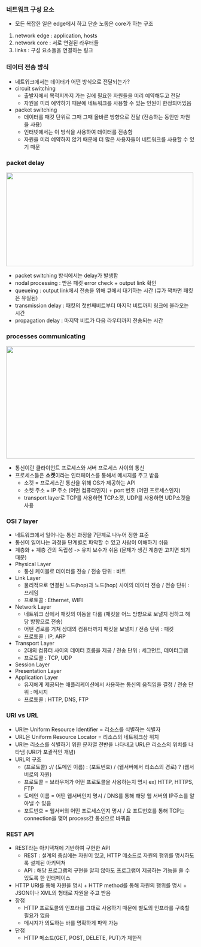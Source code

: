 ### 네트워크 구성 요소
- 모든 복잡한 일은 edge에서 하고 단순 노동은 core가 하는 구조
1. network edge : application, hosts
2. network core : 서로 연결된 라우터들
3. links : 구성 요소들을 연결하는 링크

### 데이터 전송 방식
- 네트워크에서는 데이터가 어떤 방식으로 전달되는가?
- circuit switching
  - 출발지에서 목적지까지 가는 길에 필요한 자원들을 미리 예약해두고 전달
  - 자원을 미리 예약하기 때문에 네트워크를 사용할 수 있는 인원이 한정되어있음
- packet switching
  - 데이터를 패킷 단위로 그때 그때 올바른 방향으로 전달 (전송하는 동안만 자원을 사용)
  - 인터넷에서는 이 방식을 사용하여 데이터를 전송함
  - 자원을 미리 예약하지 않기 때문에 더 많은 사용자들이 네트워크를 사용할 수 있기 때문

### packet delay
<img src="https://user-images.githubusercontent.com/49056225/114342653-2b138a80-9b97-11eb-8152-5a4f0c7cc04c.png" width="500" height="250"><br>
- packet switching 방식에서는 delay가 발생함
- nodal processing : 받은 패킷 error check + output link 확인
- queueing : output link에서 전송을 위해 큐에서 대기하는 시간 (큐가 꽉차면 패킷은 유실됨)
- transmission delay : 패킷의 첫번째비트부터 마지막 비트까지 링크에 올라오는 시간
- propagation delay : 마지막 비트가 다음 라우터까지 전송되는 시간

### processes communicating
<img src="https://user-images.githubusercontent.com/49056225/114344192-5481e580-9b9a-11eb-81fa-790746ff6601.png" width="600" height="300"><br>
- 통신이란 클라이언트 프로세스와 서버 프로세스 사이의 통신
- 프로세스들은 **소켓**이라는 인터페이스를 통해서 메시지를 주고 받음
  - 소켓 = 프로세스간 통신을 위해 OS가 제공하는 API
  - 소켓 주소 = IP 주소 (어떤 컴퓨터인지) + port 번호 (어떤 프로세스인지)
  - transport layer로 TCP를 사용하면 TCP소켓, UDP를 사용하면 UDP소켓을 사용

### OSI 7 layer
- 네트워크에서 일어나는 통신 과정을 7단계로 나누어 정한 표준
- 통신이 일어나는 과정을 단계별로 파악할 수 있고 사람이 이해하기 쉬움
- 계층화 + 계층 간의 독립성 -> 유지 보수가 쉬움 (문제가 생긴 계층만 고치면 되기 때문)
- Physical Layer
  - 통신 케이블로 데이터를 전송 / 전송 단위 : 비트 
- Link Layer
  - 물리적으로 연결된 노드(hop)과 노드(hop) 사이의 데이터 전송 / 전송 단위 : 프레임
  - 프로토콜 : Ethernet, WIFI
- Network Layer
  - 네트워크 상에서 패킷의 이동을 다룸 (패킷을 어느 방향으로 보낼지 정하고 해당 방향으로 전송)
  - 어떤 경로를 거쳐 상대의 컴퓨터까지 패킷을 보낼지 / 전송 단위 : 패킷
  - 프로토콜 : IP, ARP
- Transport Layer
  - 2대의 컴퓨터 사이의 데이터 흐름을 제공 / 전송 단위 : 세그먼트, 데이터그램
  - 프로토콜 : TCP, UDP
- Session Layer
- Presentation Layer
- Application Layer
  - 유저에게 제공되는 애플리케이션에서 사용하는 통신의 움직임을 결정 / 전송 단위 : 메시지
  - 프로토콜 : HTTP, DNS, FTP

### URI vs URL
- URI는 Uniform Resource Identifier = 리소스를 식별하는 식별자
- URL은 Uniform Resource Locator = 리소스의 네트워크상 위치
- URI는 리소스를 식별하기 위한 문자열 전반을 나타내고 URL은 리소스의 위치를 나타냄 (URI가 포괄적인 개념)
- URL의 구조
  - (프로토콜) :// (도메인 이름) : (포트번호) / (웹서버에서 리소스의 경로) ? (웹서버로의 자원)
  - 프로토콜 = 브라우저가 어떤 프로토콜을 사용하는지 명시 ex) HTTP, HTTPS, FTP
  - 도메인 이름 = 어떤 웹서버인지 명시 / DNS를 통해 해당 웹 서버의 IP주소를 알아낼 수 있음
  - 포트번호 = 웹서버의 어떤 프로세스인지 명시 / 요 포트번호를 통해 TCP는 connection을 맺어 process간 통신으로 바꿔줌

### REST API
- REST라는 아키텍쳐에 기반하여 구현한 API
  - REST : 설계의 중심에는 자원이 있고, HTTP 메소드로 자원의 행위를 명시하도록 설계된 아키텍쳐
  - API : 해당 프로그램의 구현을 알지 않아도 프로그램이 제공하는 기능을 쓸 수 있도록 한 인터페이스
- HTTP URI를 통해 자원을 명시 + HTTP method를 통해 자원의 행위를 명시 + JSON이나 XML의 형태로 자원을 주고 받음
- 장점
  - HTTP 프로토콜의 인프라를 그대로 사용하기 때문에 별도의 인프라를 구축할 필요가 없음 
  - 메시지가 의도하는 바를 명확하게 파악 가능
- 단점
  - HTTP 메소드(GET, POST, DELETE, PUT)가 제한적
